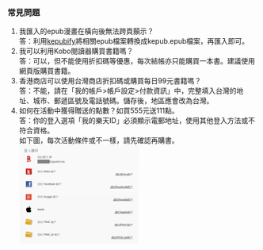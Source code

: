 ### 常見問題
1. 我匯入的epub漫畫在橫向後無法跨頁顥示？<br>
  答：利用[kepubify](https://github.com/pgaskin/kepubify)將相關epub檔案轉換成kepub.epub檔案，再匯入即可。
2. 我可以利用Kobo閱讀器購買書籍嗎？<br>
  答：可以，但不能使用折扣碼等優惠，每次結帳亦只能購買一本書。建議使用網頁版購買書籍。
3. 香港商店可以使用台灣商店折扣碼或購買每日99元書籍嗎？<br>
  答：不能，請在「我的帳戶>帳戶設定>付款資訊」中，完整填入台灣的地址、城市、郵遞區號及電話號碼。儲存後，地區應會改為台灣。
4. 如何在活動中獲得贈送的點數？如買555元送111點。<br>
  答：你的登入選項「我的樂天ID」必須顯示電郵地址，使用其他登入方法或不符合資格。<br>
  如下圖，每次活動條件或不一樣，請先確認再購書。<br>
    <img src="/Img/我的樂天ID.png" width="50%">
